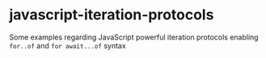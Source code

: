 # javascript-iteration-protocols
Some examples regarding JavaScript powerful iteration protocols enabling `for..of` and `for await...of` syntax
